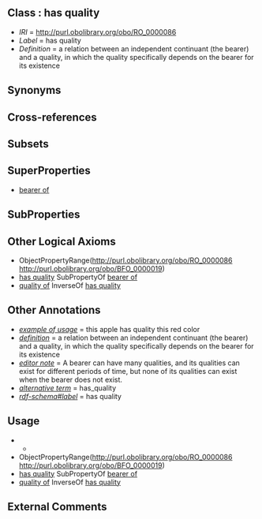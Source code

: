 
## Class : has quality

 * *IRI* = http://purl.obolibrary.org/obo/RO_0000086
 * *Label* = has quality
 * *Definition* = a relation between an independent continuant (the bearer) and a quality, in which the quality specifically depends on the bearer for its existence

## Synonyms


## Cross-references


## Subsets


## SuperProperties

 * [bearer of](../../RO/53/RO_0000053.md)

## SubProperties


## Other Logical Axioms

 * ObjectPropertyRange(<http://purl.obolibrary.org/obo/RO_0000086> <http://purl.obolibrary.org/obo/BFO_0000019>)
 * [has quality](../../RO/86/RO_0000086.md) SubPropertyOf [bearer of](../../RO/53/RO_0000053.md)
 * [quality of](../../RO/80/RO_0000080.md) InverseOf [has quality](../../RO/86/RO_0000086.md)

## Other Annotations

 * *[example of usage](../../IAO/12/IAO_0000112.md)* = this apple has quality this red color
 * *[definition](../../IAO/15/IAO_0000115.md)* = a relation between an independent continuant (the bearer) and a quality, in which the quality specifically depends on the bearer for its existence
 * *[editor note](../../IAO/16/IAO_0000116.md)* = A bearer can have many qualities, and its qualities can exist for different periods of time, but none of its qualities can exist when the bearer does not exist.
 * *[alternative term](../../IAO/18/IAO_0000118.md)* = has_quality
 * *[rdf-schema#label](../../el/rdf-schema#label.md)* = has quality

## Usage

 * -
 * ObjectPropertyRange(<http://purl.obolibrary.org/obo/RO_0000086> <http://purl.obolibrary.org/obo/BFO_0000019>)
 * [has quality](../../RO/86/RO_0000086.md) SubPropertyOf [bearer of](../../RO/53/RO_0000053.md)
 * [quality of](../../RO/80/RO_0000080.md) InverseOf [has quality](../../RO/86/RO_0000086.md)

## External Comments

